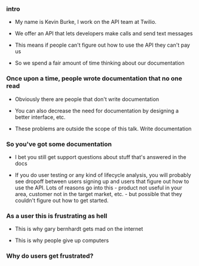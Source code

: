 ### intro

- My name is Kevin Burke, I work on the API team at Twilio.

- We offer an API that lets developers make calls and send text messages

- This means if people can't figure out how to use the API they can't pay us

- So we spend a fair amount of time thinking about our documentation

### Once upon a time, people wrote documentation that no one read

- Obviously there are people that don't write documentation

- You can also decrease the need for documentation by designing a better
  interface, etc. 

- These problems are outside the scope of this talk. Write documentation

### So you've got some documentation

- I bet you still get support questions about stuff that's answered in the docs

- If you do user testing or any kind of lifecycle analysis, you will probably
  see dropoff between users signing up and users that figure out how to use the
  API. Lots of reasons go into this - product not useful in your area, customer
  not in the target market, etc. - but possible that they couldn't figure out
  how to get started.

### As a user this is frustrating as hell

- This is why gary bernhardt gets mad on the internet

- This is why people give up computers

### Why do users get frustrated?

